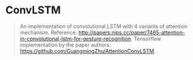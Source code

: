 # ConvLSTM
> An implementation of convolutional LSTM with 4 variants of attention mechanism.
> Reference: http://papers.nips.cc/paper/7465-attention-in-convolutional-lstm-for-gesture-recognition.
> Tensorflow implementation by the paper authors: https://github.com/GuangmingZhu/AttentionConvLSTM.
